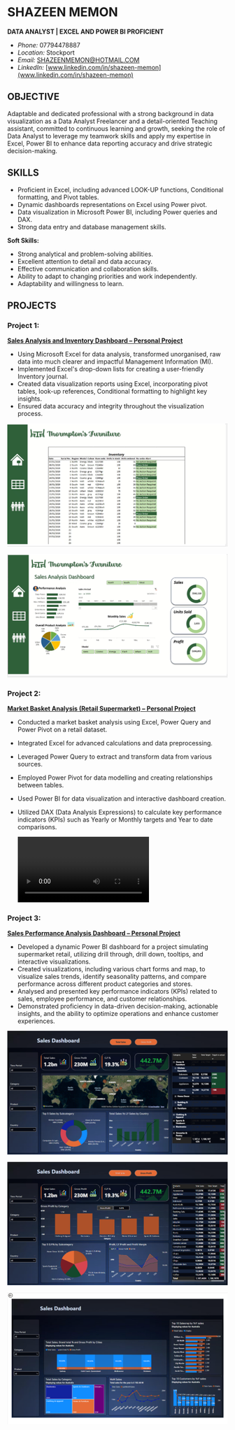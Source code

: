 # SHAZEEN MEMON
**DATA ANALYST | EXCEL AND POWER BI PROFICIENT**
- *Phone:* 07794478887
- *Location:* Stockport
- *Email:* SHAZEENMEMON@HOTMAIL.COM
- *LinkedIn:* [www.linkedin.com/in/shazeen-memon](www.linkedin.com/in/shazeen-memon)

## OBJECTIVE
Adaptable and dedicated professional with a strong background in data visualization as a Data Analyst Freelancer and a detail-oriented Teaching assistant, committed to continuous learning and growth, seeking the role of Data Analyst to leverage my teamwork skills and apply my expertise in Excel, Power BI to enhance data reporting accuracy and drive strategic decision-making.

## SKILLS
- Proficient in Excel, including advanced LOOK-UP functions, Conditional formatting, and Pivot tables.
- Dynamic dashboards representations on Excel using Power pivot.
- Data visualization in Microsoft Power BI, including Power queries and DAX.
- Strong data entry and database management skills.

**Soft Skills:**
- Strong analytical and problem-solving abilities.
- Excellent attention to detail and data accuracy.
- Effective communication and collaboration skills.
- Ability to adapt to changing priorities and work independently.
- Adaptability and willingness to learn.

## PROJECTS
### Project 1:
[**Sales Analysis and Inventory Dashboard – Personal Project**]( https://shazeen-memon.github.io/SM--Data-Analysis-Portfolio/)
- Using Microsoft Excel for data analysis, transformed unorganised, raw data into much clearer and impactful Management Information (MI).
- Implemented Excel's drop-down lists for creating a user-friendly Inventory journal.
- Created data visualization reports using Excel, incorporating pivot tables, look-up references, Conditional formatting to highlight key insights.
- Ensured data accuracy and integrity throughout the visualization process.


![](./Images/Inventory%20Journal.png)


![](./Images/Excel%20dashboard%20furniture.png)

  

### Project 2:
[**Market Basket Analysis (Retail Supermarket) – Personal Project**]( https://shazeen-memon.github.io/SM--Data-Analysis-Portfolio/)
- Conducted a market basket analysis using Excel, Power Query and Power Pivot on a retail dataset.
- Integrated Excel for advanced calculations and data preprocessing.
- Leveraged Power Query to extract and transform data from various sources.
- Employed Power Pivot for data modelling and creating relationships between tables.
- Used Power BI for data visualization and interactive dashboard creation.
- Utilized DAX (Data Analysis Expressions) to calculate key performance indicators (KPIs) such as Yearly or Monthly targets and Year to date comparisons.

  ![](https://github.com/Shazeen-Memon/SM--Data-Analysis-Portfolio/blob/main/Images/Media1.mp4)

### Project 3:
[**Sales Performance Analysis Dashboard – Personal Project**]( https://shazeen-memon.github.io/SM--Data-Analysis-Portfolio/)
- Developed a dynamic Power BI dashboard for a project simulating supermarket retail, utilizing drill through, drill down, tooltips, and interactive visualizations.
- Created visualizations, including various chart forms and map, to visualize sales trends, identify seasonality patterns, and compare performance across different product categories and stores.
- Analysed and presented key performance indicators (KPIs) related to sales, employee performance, and customer relationships.
- Demonstrated proficiency in data-driven decision-making, actionable insights, and the ability to optimize operations and enhance customer experiences.



![](./Sales%20Dashboard%201%20Power%20BI.png)

![](./Sales%20Dashboard%202%20Power%20BI.png)

![](./Sales%20Dashboard%203%20Power%20BI.png)

